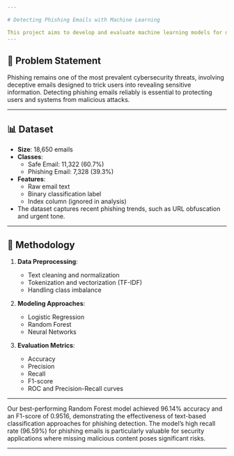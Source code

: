 ```yaml
---

# Detecting Phishing Emails with Machine Learning

This project aims to develop and evaluate machine learning models for detecting phishing emails. Using a dataset of over 18,000 labeled email samples, we explore different classification techniques to identify malicious email content and improve cybersecurity defenses.
---
```


## 🧠 Problem Statement

Phishing remains one of the most prevalent cybersecurity threats, involving deceptive emails designed to trick users into revealing sensitive information. Detecting phishing emails reliably is essential to protecting users and systems from malicious attacks.

---

## 📊 Dataset

- **Size**: 18,650 emails
- **Classes**: 
  - Safe Email: 11,322 (60.7%)
  - Phishing Email: 7,328 (39.3%)
- **Features**:
  - Raw email text
  - Binary classification label
  - Index column (ignored in analysis)
- The dataset captures recent phishing trends, such as URL obfuscation and urgent tone.

---

## 🔧 Methodology

1. **Data Preprocessing**:
   - Text cleaning and normalization
   - Tokenization and vectorization (TF-IDF)
   - Handling class imbalance

2. **Modeling Approaches**:
   - Logistic Regression
   - Random Forest
   - Neural Networks

3. **Evaluation Metrics**:
   - Accuracy
   - Precision
   - Recall
   - F1-score
   - ROC and Precision-Recall curves

---
Our best-performing Random Forest model achieved 96.14% accuracy
and an F1-score of 0.9516, demonstrating the effectiveness of
text-based classification approaches for phishing detection. The
model’s high recall rate (96.59%) for phishing emails is particularly valuable for security applications where missing malicious
content poses significant risks.

---
